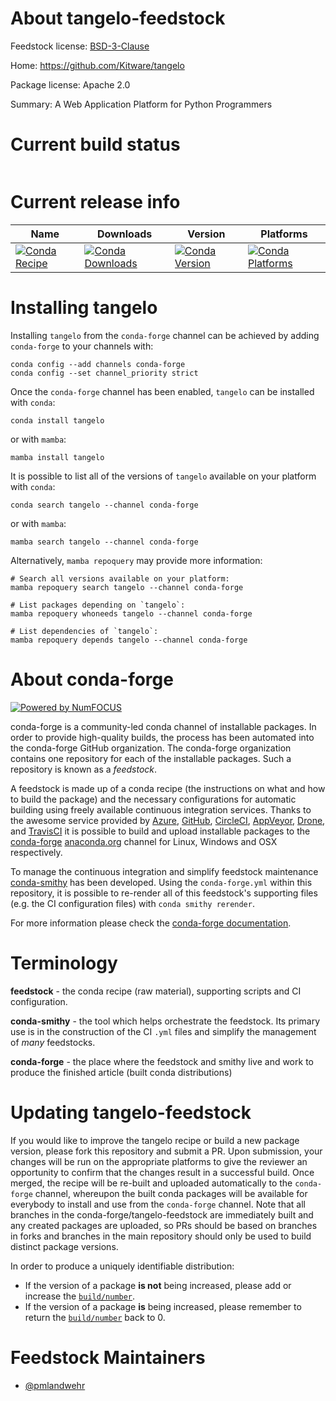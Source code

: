 About tangelo-feedstock
=======================

Feedstock license: [BSD-3-Clause](https://github.com/conda-forge/tangelo-feedstock/blob/main/LICENSE.txt)

Home: https://github.com/Kitware/tangelo

Package license: Apache 2.0

Summary: A Web Application Platform for Python Programmers

Current build status
====================


<table>
</table>

Current release info
====================

| Name | Downloads | Version | Platforms |
| --- | --- | --- | --- |
| [![Conda Recipe](https://img.shields.io/badge/recipe-tangelo-green.svg)](https://anaconda.org/conda-forge/tangelo) | [![Conda Downloads](https://img.shields.io/conda/dn/conda-forge/tangelo.svg)](https://anaconda.org/conda-forge/tangelo) | [![Conda Version](https://img.shields.io/conda/vn/conda-forge/tangelo.svg)](https://anaconda.org/conda-forge/tangelo) | [![Conda Platforms](https://img.shields.io/conda/pn/conda-forge/tangelo.svg)](https://anaconda.org/conda-forge/tangelo) |

Installing tangelo
==================

Installing `tangelo` from the `conda-forge` channel can be achieved by adding `conda-forge` to your channels with:

```
conda config --add channels conda-forge
conda config --set channel_priority strict
```

Once the `conda-forge` channel has been enabled, `tangelo` can be installed with `conda`:

```
conda install tangelo
```

or with `mamba`:

```
mamba install tangelo
```

It is possible to list all of the versions of `tangelo` available on your platform with `conda`:

```
conda search tangelo --channel conda-forge
```

or with `mamba`:

```
mamba search tangelo --channel conda-forge
```

Alternatively, `mamba repoquery` may provide more information:

```
# Search all versions available on your platform:
mamba repoquery search tangelo --channel conda-forge

# List packages depending on `tangelo`:
mamba repoquery whoneeds tangelo --channel conda-forge

# List dependencies of `tangelo`:
mamba repoquery depends tangelo --channel conda-forge
```


About conda-forge
=================

[![Powered by
NumFOCUS](https://img.shields.io/badge/powered%20by-NumFOCUS-orange.svg?style=flat&colorA=E1523D&colorB=007D8A)](https://numfocus.org)

conda-forge is a community-led conda channel of installable packages.
In order to provide high-quality builds, the process has been automated into the
conda-forge GitHub organization. The conda-forge organization contains one repository
for each of the installable packages. Such a repository is known as a *feedstock*.

A feedstock is made up of a conda recipe (the instructions on what and how to build
the package) and the necessary configurations for automatic building using freely
available continuous integration services. Thanks to the awesome service provided by
[Azure](https://azure.microsoft.com/en-us/services/devops/), [GitHub](https://github.com/),
[CircleCI](https://circleci.com/), [AppVeyor](https://www.appveyor.com/),
[Drone](https://cloud.drone.io/welcome), and [TravisCI](https://travis-ci.com/)
it is possible to build and upload installable packages to the
[conda-forge](https://anaconda.org/conda-forge) [anaconda.org](https://anaconda.org/)
channel for Linux, Windows and OSX respectively.

To manage the continuous integration and simplify feedstock maintenance
[conda-smithy](https://github.com/conda-forge/conda-smithy) has been developed.
Using the ``conda-forge.yml`` within this repository, it is possible to re-render all of
this feedstock's supporting files (e.g. the CI configuration files) with ``conda smithy rerender``.

For more information please check the [conda-forge documentation](https://conda-forge.org/docs/).

Terminology
===========

**feedstock** - the conda recipe (raw material), supporting scripts and CI configuration.

**conda-smithy** - the tool which helps orchestrate the feedstock.
                   Its primary use is in the construction of the CI ``.yml`` files
                   and simplify the management of *many* feedstocks.

**conda-forge** - the place where the feedstock and smithy live and work to
                  produce the finished article (built conda distributions)


Updating tangelo-feedstock
==========================

If you would like to improve the tangelo recipe or build a new
package version, please fork this repository and submit a PR. Upon submission,
your changes will be run on the appropriate platforms to give the reviewer an
opportunity to confirm that the changes result in a successful build. Once
merged, the recipe will be re-built and uploaded automatically to the
`conda-forge` channel, whereupon the built conda packages will be available for
everybody to install and use from the `conda-forge` channel.
Note that all branches in the conda-forge/tangelo-feedstock are
immediately built and any created packages are uploaded, so PRs should be based
on branches in forks and branches in the main repository should only be used to
build distinct package versions.

In order to produce a uniquely identifiable distribution:
 * If the version of a package **is not** being increased, please add or increase
   the [``build/number``](https://docs.conda.io/projects/conda-build/en/latest/resources/define-metadata.html#build-number-and-string).
 * If the version of a package **is** being increased, please remember to return
   the [``build/number``](https://docs.conda.io/projects/conda-build/en/latest/resources/define-metadata.html#build-number-and-string)
   back to 0.

Feedstock Maintainers
=====================

* [@pmlandwehr](https://github.com/pmlandwehr/)

